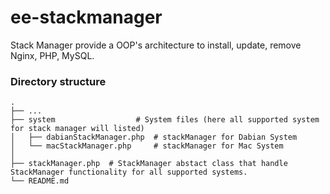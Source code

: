 # ee-stackmanager
Stack Manager provide a OOP's architecture to install, update, remove Nginx, PHP, MySQL.

### Directory structure
    .
    ├── ...
    ├── system                  # System files (here all supported system for stack manager will listed)
    │   ├── dabianStackManager.php  # stackManager for Dabian System
    │   └── macStackManager.php     # stackManager for Mac System
    │
    ├── stackManager.php  # StackManager abstact class that handle StackManager functionality for all supported systems.
    └── README.md